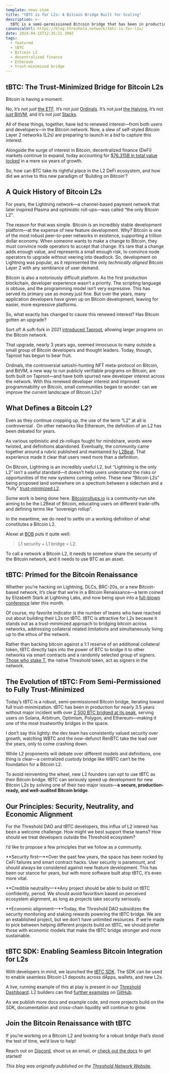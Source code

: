 ```yaml
---
template: news-item
title: "tBTC is for L2s: A Bitcoin Bridge Built for Scaling"
description: >-
  tBTC is a semi-permissioned Bitcoin bridge that has been in production for nearly four years, and continues to evolve towards full trust-minimization for users on Solana, Arbitrum, Optimism, Polygon, and Ethereum.
canonicalUrl: https://blog.threshold.network/tbtc-is-for-l2s/
date: 2024-04-15T12:35:21.390Z
tags:
  - featured
  - tBTC
  - Bitcoin L2
  - decentralized finance
  - Ethereum
  - trust-minimized bridge 
---
```


## tBTC: The Trust-Minimized Bridge for Bitcoin L2s

Bitcoin is having a moment.

No, it’s not *just* [the ETF](https://thesis.co/blog/the-bitcoin-etf-is-here/?ref=blog.threshold.network). It’s not *just* [Ordinals](https://nftnow.com/news/research-and-mining-report-highlights-bitcoins-enduring-impact/?ref=blog.threshold.network). It’s not *just* [the Halving](https://www.forbes.com/advisor/investing/cryptocurrency/bitcoin-halving/?ref=blog.threshold.network), it’s not [*just* BitVM](https://bitvm.org/bitvm.pdf?ref=blog.threshold.network), and it’s not *just* [Stacks](https://unchainedcrypto.com/stacks-a-bitcoin-layer-2-protocol-sees-all-time-high-in-total-value-locked/?ref=blog.threshold.network).

All of these things, together, have led to renewed interest—from both users and developers—in the Bitcoin network. Now, a slew of self-styled Bitcoin Layer 2 networks (L2s) are preparing to launch in a bid to capture this interest.

Alongside the surge of interest in Bitcoin, decentralized finance (DeFi) markets continue to expand, today accounting for [$76.315B in total value locked](https://defillama.com/?ref=blog.threshold.network) in a mere six years of growth.

So, how can BTC take its rightful place in the L2 DeFi ecosystem, and how did we arrive to this new paradigm of ‘Building on Bitcoin’?

## A Quick History of Bitcoin L2s

For years, the Lightning network—a channel-based payment network that later inspired Plasma and optimistic roll-ups—was called “the only Bitcoin L2”.

The reason for that was simple. Bitcoin is an incredibly stable development platform—at the expense of new feature development. Why? Bitcoin is one of the most robust peer-to-peer networks in existence, supporting a trillion dollar economy. When someone wants to make a change to Bitcoin, they must convince node operators to accept that change. It’s rare that a change adds enough value, and represents a small enough risk, to convince node operators to upgrade without veering into deadlock. So, development on Lightning was popular, as it represented the only *technically aligned* Bitcoin Layer 2 with any semblance of user demand.

Bitcoin is also a notoriously difficult platform. As the first production blockchain, developer experience wasn’t a priority. The scripting language is obtuse, and the programming model isn’t very expressive. This has served its primary use as money just fine. But over the years, many application developers have given up on Bitcoin development, leaving for easier, more expressive platforms.

So, what exactly has changed to cause this renewed interest? Has Bitcoin gotten an upgrade?

Sort of! A soft-fork in 2021 [introduced Taproot](https://cointelegraph.com/news/breaking-the-bitcoin-network-welcomes-taproot-soft-fork-upgrade?ref=blog.threshold.network), allowing larger programs on the Bitcoin network.

That upgrade, nearly 3 years ago, seemed innocuous to many outside a small group of Bitcoin developers and thought leaders. Today, though, Taproot has begun to bear fruit.

Ordinals, the controversial satoshi-hunting NFT meta-protocol on Bitcoin, and BitVM, a new way to run publicly verifiable programs on Bitcoin, are both built on Taproot—and have both spurred new developer interest across the network. With this renewed developer interest and improved programmability on Bitcoin, small communities began to wonder: can we improve the current landscape of Bitcoin L2s?

## What Defines a Bitcoin L2?

Even as they continue cropping up, the use of the term “L2” at all is controversial . On other networks like Ethereum, the definition of an L2 has been debated for years.

As various optimistic and zk-rollups fought for mindshare, words were twisted, and definitions abandoned. Eventually, the community came together around a rubric published and maintained by [L2Beat](https://l2beat.com/scaling/summary?ref=blog.threshold.network). That experience made it clear that users need more than a definition.

On Bitcoin, Lightning is an incredibly useful L2, but “Lightning is the only L2” isn’t a useful standard—it doesn’t help users understand the risks or opportunities of the new systems coming online. These new “Bitcoin L2s” being proposed land somewhere on a spectrum between a sidechain and a “fully” [trust-minimized L2](https://thesis.co/blog/whats-in-a-bitcoin-l2/?ref=blog.threshold.network).

Some work is being done here. [Bitcoinrollups.io](https://www.bitcoinrollups.io/) is a community-run site aiming to be the L2Beat of Bitcoin, educating users on different trade-offs and defining terms like “sovereign rollup”.

In the meantime, we do need to settle on a working definition of what constitutes a Bitcoin L2.

Alexei at [BOB](https://twitter.com/build_on_bob) puts it quite well:

> L1 security + L1 bridge = L2.

To call a network a Bitcoin L2, it needs to somehow share the security of the Bitcoin network, and it needs to use BTC as an asset.

## tBTC: Primed for the Bitcoin Renaissance

Whether you’re hacking on Lightning, DLCs, BRC-20s, or a new Bitcoin-based network, it’s clear that we’re in a Bitcoin Renaissance—a term coined by Elizabeth Stark at Lightning Labs, and now being spun into a [full-blown conference](https://bitcoin-renaissance.com/) later this month.

Of course, my favorite indicator is the number of teams who have reached out about building their L2s on tBTC. tBTC is attractive for L2s because it stands out as a trust-minimized approach to bridging bitcoin across networks, addressing collateral related limitations and simultaneously living up to the ethos of the network.

Rather than backing bitcoin against a 1:1 reserve of an additional collateral token, tBTC directly taps into the power of BTC to bridge it to other networks via smart contracts and a randomly selected group of signers. [Those who stake T](https://docs.threshold.network/staking-and-running-a-node/tbtc-beta-stakers-program?ref=blog.threshold.network), the native Threshold token, act as signers in the network.

## The Evolution of tBTC: From Semi-Permissioned to Fully Trust-Minimized

Today’s tBTC is a robust, semi-permissioned Bitcoin bridge, iterating toward full trust-minimization. tBTC has been in production for nearly 3.5 years without major incident with over [2,500 BTC bridged at its peak](https://dune.com/threshold/tbtc?ref=blog.threshold.network), serving users on Solana, Arbitrum, Optimism, Polygon, and Ethereum—making it one of the most trustworthy bridges in the space.

I don’t say this lightly: the dev team has consistently valued security over growth, watching WBTC and the now-defunct RenBTC take the lead over the years, only to come crashing down.

While L2 proponents will debate over different models and definitions, one thing is clear—a centralized custody bridge like WBTC can’t be the foundation for a Bitcoin L2.

To avoid reinventing the wheel, new L2 founders can opt to use tBTC as their Bitcoin bridge. tBTC can seriously speed up development for new Bitcoin L2s by solving one of their two major issues—**a secure, production-ready, and well-audited Bitcoin bridge**.

## Our Principles: Security, Neutrality, and Economic Alignment

For the Threshold DAO and tBTC developers, this influx of L2 interest has been a welcome challenge. How might we best support these teams? How should we treat developers outside the Threshold ecosystem?

I’d like to propose a few principles that we follow as a community.

**Security first—**Over the past few years, the space has been rocked by CeFi failures and smart contract hacks. User security is paramount, and should always be considered against new feature development. This has been our stance for years, but with more software built atop tBTC, it’s even more vital.

**Credible neutrality—**Any project should be able to build on tBTC confidently, period. We should avoid favoritism based on perceived ecosystem alignment, as long as projects take security seriously.

**Economic alignment—**Today, the Threshold DAO subsidizes the security monitoring and staking rewards powering the tBTC bridge. We are an established project, but we don’t have unlimited resources. If we’re made to pick between helping different projects build on tBTC, we should prefer those with economic models that make the tBTC bridge stronger and more sustainable.

## tBTC SDK: Enabling Seamless Bitcoin Integration for L2s

With developers in mind, we launched the [tBTC SDK](https://docs.threshold.network/app-development/tbtc-v2/tbtc-sdk/?ref=blog.threshold.network). The SDK can be used to enable seamless Bitcoin L1 deposits across dApps, wallets, and new L2s.

A live, running example of this at play is present in our [Threshold Dashboard](https://dashboard.threshold.network/overview/networkhttps://dashboard.threshold.network/overview/network?ref=blog.threshold.network). L2 builders can find [further examples](https://github.com/keep-network/tbtc-v2/pull/776?ref=blog.threshold.network) on [GitHub](https://github.com/keep-network/tbtc-v2/pull/778?ref=blog.threshold.network).

As we publish more docs and example code, and more projects build on the SDK, documentation and cross-chain liquidity will continue to grow.

## Join the Bitcoin Renaissance with tBTC

If you’re working on a Bitcoin L2 and looking for a robust bridge that’s stood the test of time, we’d love to help!

Reach out on [Discord](https://discord.com/invite/threshold?ref=tbtc.network?ref=tbtc.network), shoot us an email, or [check out the docs](https://github.com/keep-network/tbtc-v2?ref=blog.threshold.network) to get started!

*T﻿his blog was originally published on the [Threshold Network Website](https://blog.threshold.network/tbtc-is-for-l2s/).*
